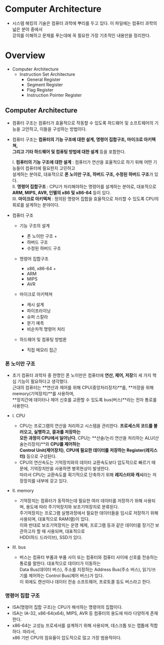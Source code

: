 # Computer Architecture
- 시스템 해킹의 기술은 컴퓨터 과학에 뿌리를 두고 있다. 이 파일에는 컴퓨터 과학의 넓은 분야 중에서  
  강의를 이해하고 문제를 푸는데에 꼭 필요한 가장 기초적인 내용만을 정리한다.

# Overview
- Computer Architecture
  - Instruction Set Architecture
    - General Register
    - Segment Register
    - Flag Register
    - Instruction Pointer Register

## Computer Architecture
- 컴퓨터 구조는 컴퓨터가 효율적으로 작동할 수 있도록 하드웨어 및 소프트웨어의 기능을 고안하고, 이들을 구성하는 방법이다.
- 컴퓨터 구조는 **컴퓨터의 기능 구조에 대한 설계, 명령어 집합구조, 마이크로 아키텍쳐,  
  그리고 기타 하드웨어 및 컴퓨팅 방법에 대한 설계** 등을 포함한다.
  
    I. **컴퓨터의 기능 구조에 대한 설계** : 컴퓨터가 연산을 효율적으로 하기 위해 어떤 기능들이 컴퓨터에 필요한지 고민하고  
     설계하는 분야로, 대표적으로 **폰 노이만 구조, 하버드 구조, 수정된 하버드 구조**가 있다.  
    II. **명령어 집합구조** : CPU가 처리해야하는 명령어를 설계하는 분야로, 대표적으로 **ARM, MIPS, AVR, 인텔의 x86 및 x86-64** 등이 있다.  
    III. **마이크로 아키텍쳐** : 정의된 명령어 집합을 효율적으로 처리할 수 있도록 CPU의 회로를 설계하는 분야이다.

- 컴퓨터 구조
  - 기능 구조의 설계
    - 폰 노이만 구조 +
    - 하버드 구조
    - 수정된 하버드 구조

  - 명령어 집합구조
    - x86, x86-64 + 
    - ARM
    - MIPS
    - AVR

  - 마이크로 아키텍쳐
    - 캐시 설계
    - 파이프라이닝
    - 슈퍼 스칼라
    - 분기 예측
    - 비순차적 명령어 처리

  - 하드웨어 및 컴퓨팅 방법론
    - 직접 메모리 접근

### 폰 노이만 구조
- 초기 컴퓨터 과학자 중 한명인 폰 노이만은 컴퓨터에 **연산, 제어, 저장**의 세 가지 핵심 기능이 필요하다고 생각했다.  
  근대의 컴퓨터는 **연산과 제어를 위해 CPU(중앙처리장치)**를, **저장을 위해 memory(기억장치)**를 사용하며,  
  **장치간에 데이터나 제어 신호를 교환할 수 있도록 bus(버스)**라는 전자 통로를 사용한다.
  
- I. CPU
  - CPU는 프로그램의 연산을 처리하고 시스템을 관리한다. **프로세스의 코드를 불러오고, 실행하고, 결과를 저장하는  
    모든 과정이 CPU에서 일어난다.** CPU는 **산술/논리 연산을 처리하는 ALU(산술논리장치)**와 **CPU를 제어하는  
    Control Unit(제어장치)**, **CPU에 필요한 데이터를 저장하는 Register(레지스터)** 등으로 구성된다.
  - CPU의 연산속도는 기억장치와의 데이터 교환속도보다 압도적으로 빠르기 때문에, 기억장치만을 사용하면 병목현상이 발생한다.  
    따라서 CPU는 교환속도를 획기적으로 단축하기 위해 **레지스터와 캐시**라는 저장장치를 내부에 갖고 있다.

- II. memory
  - 기억장치는 컴퓨터가 동작하는데 필요한 여러 데이터를 저장하기 위해 사용되며, 용도에 따라 주기억장치와 보조기억장치로 분류된다.  
    주기억장치는 프로그램 실행과정에서 필요한 데이터들을 임시로 저장하기 위해 사용되며, 대표적으로 RAM(램)이 있다.  
    이와 반대로 보조기억장치는 운영 체제, 프로그램 등과 같은 데이터를 장기간 보관하고자 할 때 사용되며, 대표적으로  
    HDD(하드 드라이브), SSD가 있다.

- III. bus
  - 버스는 컴퓨터 부품과 부품 사이 또는 컴퓨터와 컴퓨터 사이에 신호를 전송하는 통로를 말한다. 대표적으로 데이터가 이동하는  
    Data Bus(데이터 버스), 주소를 지정하는 Address Bus(주소 버스), 읽기/쓰기를 제어하는 Control Bus(제어 버스)가 있다.  
    이 외에도 랜선이나 데이터 전송 소프트웨어, 프로토콜 등도 버스라고 한다.

### 명령어 집합 구조
- ISA(명령어 집합 구조)는 CPU가 해석하는 명령어의 집합이다.
- ISA는 IA-32, x86-64(x64), MIPS, AVR 등 컴퓨터의 용도에 따라 다양하게 존재한다.
- x86-64는 고성능 프로세서를 설계하기 위해 사용되며, 데스크톱 또는 랩톱에 적합하다. 따라서,  
	x86 기반 CPU의 점유율이 압도적으로 많고 가장 범용적이다.
			









